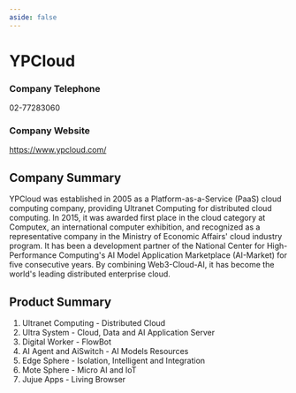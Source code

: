 ```yaml
---
aside: false
---
```

# YPCloud 
### Company Telephone
02-77283060
### Company Website 
https://www.ypcloud.com/ 
## Company Summary
YPCloud was established in 2005 as a Platform-as-a-Service (PaaS) cloud computing company, providing Ultranet Computing for distributed cloud computing. In 2015, it was awarded first place in the cloud category at Computex, an international computer exhibition, and recognized as a representative company in the Ministry of Economic Affairs' cloud industry program. It has been a development partner of the National Center for High-Performance Computing's AI Model Application Marketplace (AI-Market) for five consecutive years. By combining Web3-Cloud-AI, it has become the world's leading distributed enterprise cloud. 
## Product Summary 
1. Ultranet Computing - Distributed Cloud
2. Ultra System - Cloud, Data and AI Application Server 
3. Digital Worker - FlowBot
4. AI Agent and AiSwitch - AI Models Resources
5. Edge Sphere - Isolation, Intelligent and Integration 
6. Mote Sphere - Micro AI and IoT
7. Jujue Apps - Living Browser 
